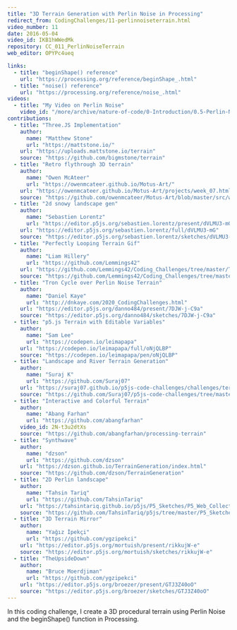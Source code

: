 ```yaml
---
title: "3D Terrain Generation with Perlin Noise in Processing"
redirect_from: CodingChallenges/11-perlinnoiseterrain.html
video_number: 11
date: 2016-05-04
video_id: IKB1hWWedMk
repository: CC_011_PerlinNoiseTerrain
web_editor: OPYPc4ueq

links:
  - title: "beginShape() reference"
    url: "https://processing.org/reference/beginShape_.html"
  - title: "noise() reference"
    url: "https://processing.org/reference/noise_.html"
videos:
  - title: "My Video on Perlin Noise"
    video_id: "/more/archive/nature-of-code/0-Introduction/0.5-Perlin-Noise"
contributions:
  - title: "Three.JS Implementation"
    author:
      name: "Matthew Stone"
      url: "https://mattstone.io/"
    url: "https://uploads.mattstone.io/terrain"
    source: "https://github.com/bigmstone/terrain"
  - title: "Retro flythrough 3D terrain"
    author:
      name: "Owen McAteer"
      url: "https://owenmcateer.github.io/Motus-Art/"
    url: "https://owenmcateer.github.io/Motus-Art/projects/week_07.html"
    source: "https://github.com/owenmcateer/Motus-Art/blob/master/src/week_07/main.js"
  - title: "2d snowy landscape gen"
    author:
      name: "Sebastien Lorentz"
      url: "https://editor.p5js.org/sebastien.lorentz/present/dVLMU3-mG"
    url: "https://editor.p5js.org/sebastien.lorentz/full/dVLMU3-mG"
    source: "https://editor.p5js.org/sebastien.lorentz/sketches/dVLMU3-mG"
  - title: "Perfectly Looping Terrain Gif"
    author:
      name: "Liam Hillery"
      url: "https://github.com/Lemmings42"
    url: "https://github.com/Lemmings42/Coding_Challenges/tree/master/Terrain_Generation/Terrain_Loop_Lo-Res.gif"
    source: "https://github.com/Lemmings42/Coding_Challenges/tree/master/Terrain_Generation"
  - title: "Tron Cycle over Perlin Noise Terrain"
    author:
      name: "Daniel Kaye"
      url: "http://dnkaye.com/2020_CodingChallenges.html"
    url: "https://editor.p5js.org/danno484/present/7DJW-j-C9a"
    source: "https://editor.p5js.org/danno484/sketches/7DJW-j-C9a"
  - title: "p5.js Terrain with Editable Variables"
    author:
      name: "Sam Lee"
      url: "https://codepen.io/leimapapa"
    url: "https://codepen.io/leimapapa/full/oNjQLBP"
    source: "https://codepen.io/leimapapa/pen/oNjQLBP"
  - title: "Landscape and River Terrain Generation"
    author:
      name: "Suraj K"
      url: "https://github.com/Suraj07"
    url: "https://suraj07.github.io/p5js-code-challenges/challenges/terrain-generation/"
    source: "https://github.com/Suraj07/p5js-code-challenges/tree/master/challenges/terrain-generation"
  - title: "Interactive and Colorful Terrain"
    author:
      name: "Abang Farhan"
      url: "https://github.com/abangfarhan"
    video_id: 2N-t3u2dtXs
    source: "https://github.com/abangfarhan/processing-terrain"
  - title: "Synthwave"
    author:
      name: "dzson"
      url: "https://github.com/dzson"
    url: "https://dzson.github.io/TerrainGeneration/index.html"
    source: "https://github.com/dzson/TerrainGeneration"
  - title: "2D Perlin landscape"
    author:
      name: "Tahsin Tariq"
      url: "https://github.com/TahsinTariq"
    url: "https://tahsintariq.github.io/p5js/P5_Sketches/P5_Web_Collection/perlin_basic/"
    source: "https://github.com/TahsinTariq/p5js/tree/master/P5_Sketches/P5_Web_Collection/perlin_basic"
  - title: "3D Terrain Mirror"
    author:
      name: "Yağız İpekçi"
      url: "https://github.com/ygzipekci"
    url: "https://editor.p5js.org/mortuish/present/rikkujW-e"
    source: "https://editor.p5js.org/mortuish/sketches/rikkujW-e"
  - title: "TheUpsideDown"
    author:
      name: "Bruce Moerdjiman"
      url: "https://github.com/ygzipekci"
    url: "https://editor.p5js.org/broezer/present/GTJ3Z40oO"
    source: "https://editor.p5js.org/broezer/sketches/GTJ3Z40oO"
---
```

In this coding challenge, I create a 3D procedural terrain using Perlin Noise and the beginShape() function in Processing.

